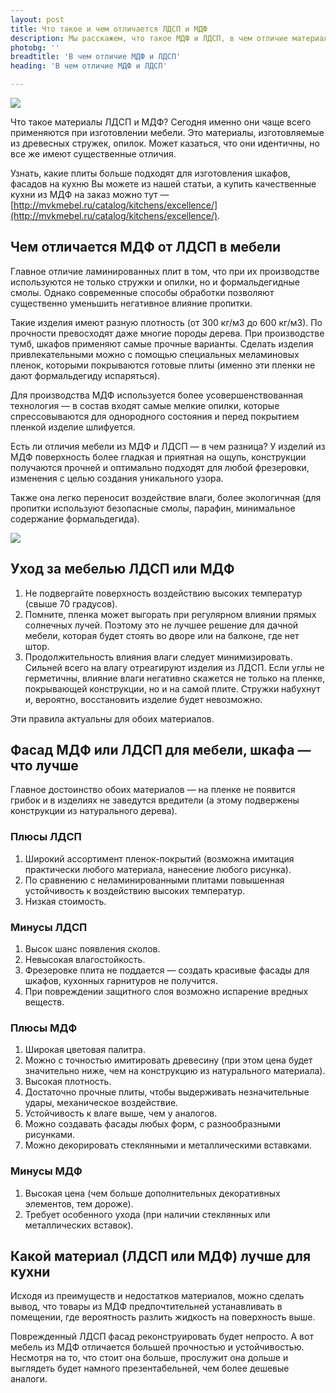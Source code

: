 ```yaml
---
layout: post 
title: Что такое и чем отличается ЛДСП и МДФ
description: Мы расскажем, что такое МДФ и ЛДСП, в чем отличие материалов, что лучше для мебели и фасада кухни | TR
photobg: ''
breadtitle: 'В чем отличие МДФ и ЛДСП'
heading: 'В чем отличие МДФ и ЛДСП'

--- 
```

![](https://trendia.vip/images/mdf-ili-ldsp.jpeg)

Что такое материалы ЛДСП и МДФ? Сегодня именно они чаще всего применяются при изготовлении мебели. Это материалы, изготовляемые из древесных стружек, опилок. Может казаться, что они идентичны, но все же имеют существенные отличия.

Узнать, какие плиты больше подходят для изготовления шкафов, фасадов на кухню Вы можете из нашей статьи, а купить качественные кухни из МДФ на заказ можно тут — [http://mvkmebel.ru/catalog/kitchens/excellence/](http://mvkmebel.ru/catalog/kitchens/excellence/).

## Чем отличается МДФ от ЛДСП в мебели

Главное отличие ламинированных плит в том, что при их производстве используются не только стружки и опилки, но и формальдегидные смолы. Однако современные способы обработки позволяют существенно уменьшить негативное влияние пропитки.

Такие изделия имеют разную плотность (от 300 кг/м3 до 600 кг/м3). По прочности превосходят даже многие породы дерева. При производстве тумб, шкафов применяют самые прочные варианты. Сделать изделия привлекательными можно с помощью специальных меламиновых пленок, которыми покрываются готовые плиты (именно эти пленки не дают формальдегиду испаряться).

Для производства МДФ используется более усовершенствованная технология — в состав входят самые мелкие опилки, которые спрессовываются для однородного состояния и перед покрытием пленкой изделие шлифуется.

Есть ли отличия мебели из МДФ и ЛДСП — в чем разница? У изделий из МДФ поверхность более гладкая и приятная на ощупь, конструкции получаются прочней и оптимально подходят для любой фрезеровки, изменения с целью создания уникального узора.

Также она легко переносит воздействие влаги, более экологичная (для пропитки используют безопасные смолы, парафин, минимальное содержание формальдегида).

![](https://trendia.vip/images/v-chem-otlichie-mdf-i-ldsp.jpg)

## Уход за мебелью ЛДСП или МДФ

1. Не подвергайте поверхность воздействию высоких температур (свыше 70 градусов).
2. Помните, пленка может выгорать при регулярном влиянии прямых солнечных лучей. Поэтому это не лучшее решение для дачной мебели, которая будет стоять во дворе или на балконе, где нет штор.
3. Продолжительность влияния влаги следует минимизировать. Сильней всего на влагу отреагируют изделия из ЛДСП. Если углы не герметичны, влияние влаги негативно скажется не только на пленке, покрывающей конструкции, но и на самой плите. Стружки набухнут и, вероятно, восстановить изделие будет невозможно.

Эти правила актуальны для обоих материалов.

## Фасад МДФ или ЛДСП для мебели, шкафа — что лучше

Главное достоинство обоих материалов — на пленке не появится грибок и в изделиях не заведутся вредители (а этому подвержены конструкции из натурального дерева).

### Плюсы ЛДСП

1. Широкий ассортимент пленок-покрытий (возможна имитация практически любого материала, нанесение любого рисунка).
2. По сравнению с неламинированными плитами повышенная устойчивость к воздействию высоких температур.
3. Низкая стоимость.

### Минусы ЛДСП

1. Высок шанс появления сколов.
2. Невысокая влагостойкость.
3. Фрезеровке плита не поддается — создать красивые фасады для шкафов, кухонных гарнитуров не получится.
4. При повреждении защитного слоя возможно испарение вредных веществ.

### Плюсы МДФ

1. Широкая цветовая палитра.
2. Можно с точностью имитировать древесину (при этом цена будет значительно ниже, чем на конструкцию из натурального материала).
3. Высокая плотность.
4. Достаточно прочные плиты, чтобы выдерживать незначительные удары, механическое воздействие.
5. Устойчивость к влаге выше, чем у аналогов.
6. Можно создавать фасады любых форм, с разнообразными рисунками.
7. Можно декорировать стеклянными и металлическими вставками.

### Минусы МДФ

1. Высокая цена (чем больше дополнительных декоративных элементов, тем дороже).
2. Требует особенного ухода (при наличии стеклянных или металлических вставок).

## Какой материал (ЛДСП или МДФ) лучше для кухни

Исходя из преимуществ и недостатков материалов, можно сделать вывод, что товары из МДФ предпочтительней устанавливать в помещении, где вероятность разлить жидкость на поверхность выше.

Поврежденный ЛДСП фасад реконструировать будет непросто. А вот мебель из МДФ отличается большей прочностью и устойчивостью. Несмотря на то, что стоит она больше, прослужит она дольше и выглядеть будет намного презентабельней, чем более дешевые аналоги.
